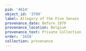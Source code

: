 ```yaml
---
pid: '4614'
object_id: '3799'
label: Allegory of the Five Senses
provenance_date: Before 1979
provenance_location: Belgium
provenance_text: Private Collection
order: '1610'
collection: provenance
---
```

